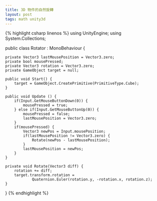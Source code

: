 ```yaml
---
title: 3D 物件的自然旋轉
layout: post
tags: math unity3d 
---
```

 
{% highlight csharp linenos %}
using UnityEngine;
using System.Collections;

public class Rotator : MonoBehaviour {
    
    private Vector3 lastMousePosition = Vector3.zero;
    private bool mousePressed;
    private Vector3 rotation = Vector3.zero;
    private GameObject target = null;
    
    public void Start() {
        target = GameObject.CreatePrimitive(PrimitiveType.Cube);
    }
    
    public void Update () {
        if(Input.GetMouseButtonDown(0)) {
            mousePressed = true;
        } else if(Input.GetMouseButtonUp(0)) {
            mousePressed = false;
            lastMousePosition = Vector3.zero;
        }
        if(mousePressed) {
            Vector3 newPos = Input.mousePosition;
            if(lastMousePosition != Vector3.zero) {
                Rotate(newPos - lastMousePosition);
            }
            lastMousePosition = newPos;
        }
    }
    
    private void Rotate(Vector3 diff) {
        rotation += diff;
        target.transform.rotation = 
                Quaternion.Euler(rotation.y, -rotation.x, rotation.z);
    }
}
{% endhighlight %}
